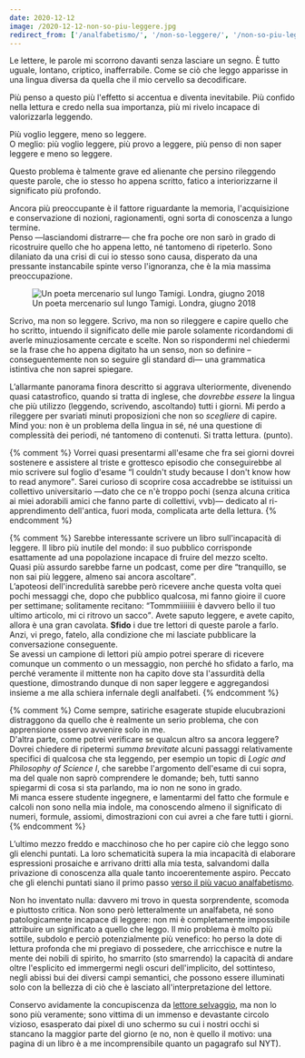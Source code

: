 ```yaml
---
date: 2020-12-12
image: /2020-12-12-non-so-piu-leggere.jpg
redirect_from: ['/analfabetismo/', '/non-so-leggere/', '/non-so-piu-leggere/']
---
```

Le lettere, le parole mi scorrono davanti senza lasciare un segno. È tutto uguale, lontano, criptico, inafferrabile. Come se ciò che leggo apparisse in una lingua diversa da quella che il mio cervello sa decodificare.

Più penso a questo più l'effetto si accentua e diventa inevitabile. Più confido nella lettura e credo nella sua importanza, più mi rivelo incapace di valorizzarla leggendo.

Più voglio leggere, meno so leggere.  
O meglio: più voglio leggere, più provo a leggere, più penso di non saper leggere e meno so leggere.

Questo problema è talmente grave ed alienante che persino rileggendo queste parole, che io stesso ho appena scritto, fatico a interiorizzarne il significato più profondo.

Ancora più preoccupante è il fattore riguardante la memoria, l'acquisizione e conservazione di nozioni, ragionamenti, ogni sorta di conoscenza a lungo termine.  
Penso —lasciandomi distrarre— che fra poche ore non sarò in grado di ricostruire quello che ho appena letto, né tantomeno di ripeterlo. Sono dilaniato da una crisi di cui io stesso sono causa, disperato da una pressante instancabile spinte verso l'ignoranza, che è la mia massima preoccupazione.

<figure><picture>
	<img class='u-photo'  src='{{image}}' title='Un poeta mercenario sul lungo Tamigi. Londra, giugno 2018' alt='Un poeta mercenario sul lungo Tamigi. Londra, giugno 2018'>
	<figcaption>
		Un poeta mercenario sul lungo Tamigi. Londra, giugno 2018
	</figcaption>
</picture></figure>

Scrivo, ma non so leggere. Scrivo, ma non so rileggere e capire quello che ho scritto, intuendo il significato delle mie parole solamente ricordandomi di averle minuziosamente cercate e scelte. Non so rispondermi nel chiedermi se la frase che ho appena digitato ha un senso, non so definire –conseguentemente non so seguire gli standard di— una grammatica istintiva che non saprei spiegare.

L’allarmante panorama finora descritto si aggrava ulteriormente, divenendo quasi catastrofico, quando si tratta di inglese, che *dovrebbe essere* la lingua che più utilizzo (leggendo, scrivendo, ascoltando) tutti i giorni. Mi perdo a rileggere per svariati minuti proposizioni che non so *scegliere* di capire. Mind you: non è un problema della lingua in sé, né una questione di complessità dei periodi, né tantomeno di contenuti. Si tratta lettura. (punto).

{% comment %}
	Vorrei quasi presentarmi all'esame che fra sei giorni dovrei sostenere e assistere al triste e grottesco episodio che conseguirebbe al mio scrivere sul foglio d'esame <q>I couldn't study because I don't know how to read anymore</q>. Sarei curioso di scoprire cosa accadrebbe se istituissi un collettivo universitario —dato che ce n'è troppo pochi (senza alcuna critica ai miei adorabili amici che fanno parte di collettivi, vvb)— dedicato al ri-apprendimento dell'antica, fuori moda, complicata arte della lettura.
{% endcomment %}

{% comment %}
Sarebbe interessante scrivere un libro sull'incapacità di leggere. Il libro più inutile del mondo: il suo pubblico corrisponde esattamente ad una popolazione incapace di fruire del mezzo scelto.  
Quasi più assurdo sarebbe farne un podcast, come per dire <q>tranquillo, se non sai più leggere, almeno sai ancora ascoltare</q>.  
L’apoteosi dell'incredulità sarebbe però ricevere anche questa volta quei pochi messaggi che, dopo che pubblico qualcosa, mi fanno gioire il cuore per settimane; solitamente recitano: <q>Tommmiiiiiiii è davvero bello il tuo ultimo articolo, mi ci ritrovo un sacco</q>. Avete saputo leggere, e avete capito, allora è una gran cavolata. **Sfido** i due tre lettori di queste parole a farlo. Anzi, vi prego, fatelo, alla condizione che mi lasciate pubblicare la conversazione conseguente.  
Se avessi un campione di lettori più ampio potrei sperare di ricevere comunque un commento o un messaggio, non perché ho sfidato a farlo, ma perché veramente il mittente non ha capito dove sta l'assurdità della questione, dimostrando dunque di non saper leggere e aggregandosi insieme a me alla schiera infernale degli analfabeti.
{% endcomment %}

{% comment %}
Come sempre, satiriche esagerate stupide elucubrazioni distraggono da quello che è realmente un serio problema, che con apprensione osservo avvenire solo in me.  
D'altra parte, come potrei verificare se qualcun altro sa ancora leggere?  
Dovrei chiedere di ripetermi *summa brevitate* alcuni passaggi relativamente specifici di qualcosa che sta leggendo, per esempio un topic di *Logic and Philosophy of Science I*, che sarebbe l'argomento dell'esame di cui sopra, ma del quale non saprò comprendere le domande; beh, tutti sanno spiegarmi di cosa si sta parlando, ma io non ne sono in grado.  
Mi manca essere studente ingegnere, e lamentarmi del fatto che formule e calcoli non sono nella mia indole, ma conoscendo almeno il significato di numeri, formule, assiomi, dimostrazioni con cui avrei a che fare tutti i giorni.
{% endcomment %}

L’ultimo mezzo freddo e macchinoso che ho per capire ciò che leggo sono gli elenchi puntati. La loro schematicità supera la mia incapacità di elaborare espressioni prosaiche e arrivano dritti alla mia testa, salvandomi dalla privazione di conoscenza alla quale tanto incoerentemente aspiro. Peccato che gli elenchi puntati siano il primo passo [verso il più vacuo analfabetismo](/quit-listing).

Non ho inventato nulla: davvero mi trovo in questa sorprendente, scomoda e piuttosto critica. Non sono però letteralmente un analfabeta, né sono patologicamente incapace di leggere: non mi è completamente impossibile attribuire un significato a quello che leggo. Il mio problema è molto più sottile, subdolo e perciò potenzialmente più venefico: ho perso la dote di lettura profonda che mi pregiavo di possedere, che arricchisce e nutre la mente dei nobili di spirito, ho smarrito (sto smarrendo) la capacità di andare oltre l'esplicito ed immergermi negli oscuri dell'implicito, del sottinteso, negli abissi bui dei diversi campi semantici, che possono essere illuminati solo con la bellezza di ciò che è lasciato all'interpretazione del lettore.

Conservo avidamente la concupiscenza da [lettore selvaggio](/che-palle-instagram#three 'Che palle instagram, point three'), ma non lo sono più veramente; sono vittima di un immenso e devastante circolo vizioso, esasperato dai pixel di uno schermo su cui i nostri occhi si stancano la maggior parte del giorno (e no, non è quello il motivo: una pagina di un libro è a me incomprensibile quanto un pagagrafo sul NYT).
